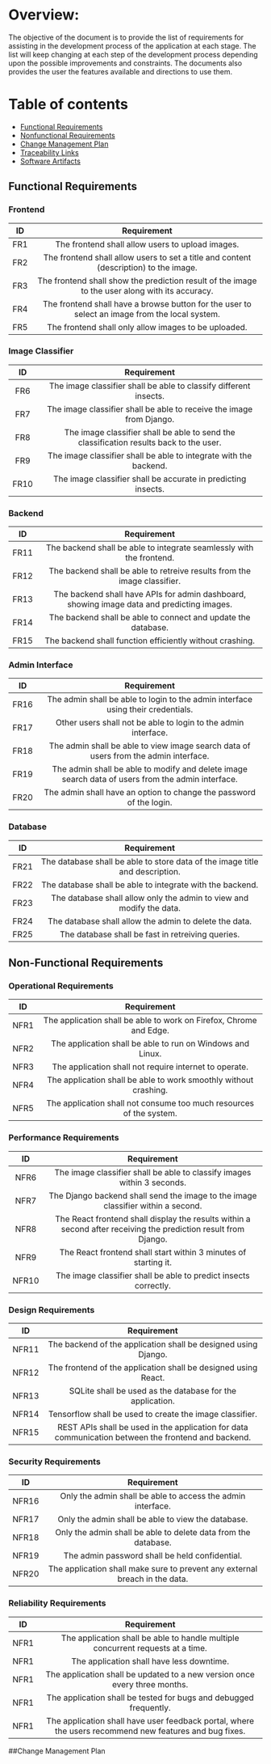 # Overview:
The objective of the document is to provide the list of requirements for assisting in the development process of the application at each stage. The list will keep changing at each step of the development process depending upon the possible improvements and constraints. The documents also provides the user the features available and directions to use them.

# Table of contents
* [Functional Requirements](#functional-requirements)
* [Nonfunctional Requirements](#non-functional-requirements)
* [Change Management Plan](#change-management-plan)
* [Traceability Links](#traceability-links)
* [Software Artifacts](#software-artifacts)

## Functional Requirements

### Frontend
| ID | Requirement |
| :-------------: | :----------: |
| FR1 | The frontend shall allow users to upload images. |
| FR2 | The frontend shall allow users to set a title and content (description) to the image. |
| FR3 | The frontend shall show the prediction result of the image to the user along with its accuracy. |
| FR4 | The frontend shall have a browse button for the user to select an image from the local system. |
| FR5 | The frontend shall only allow images to be uploaded. |

### Image Classifier
| ID | Requirement |
| :-------------: | :----------: |
| FR6 | The image classifier shall be able to classify different insects. |
| FR7 | The image classifier shall be able to receive the image from Django. |
| FR8 | The image classifier shall be able to send the classification results back to the user. |
| FR9 | The image classifier shall be able to integrate with the backend. |
| FR10 | The image classifier shall be accurate in predicting insects. |

### Backend
| ID | Requirement |
| :-------------: | :----------: |
| FR11 | The backend shall be able to integrate seamlessly with the frontend. |
| FR12 | The backend shall be able to retreive results from the image classifier. |
| FR13 | The backend shall have APIs for admin dashboard, showing image data and predicting images. |
| FR14 | The backend shall be able to connect and update the database. |
| FR15 | The backend shall function efficiently without crashing. |

### Admin Interface
| ID | Requirement |
| :-------------: | :----------: |
| FR16 | The admin shall be able to login to the admin interface using their credentials. |
| FR17 | Other users shall not be able to login to the admin interface. |
| FR18 | The admin shall be able to view image search data of users from the admin interface. |
| FR19 | The admin shall be able to modify and delete image search data of users from the admin interface. |
| FR20 | The admin shall have an option to change the password of the login. |

### Database
| ID | Requirement |
| :-------------: | :----------: |
| FR21 | The database shall be able to store data of the image title and description. |
| FR22 | The database shall be able to integrate with the backend. |
| FR23 | The database shall allow only the admin to view and modify the data. |
| FR24 | The database shall allow the admin to delete the data. |
| FR25 | The database shall be fast in retreiving queries. |


## Non-Functional Requirements

### Operational Requirements
| ID | Requirement |
| :-------------: | :----------: |
| NFR1 | The application shall be able to work on Firefox, Chrome and Edge. |
| NFR2 | The application shall be able to run on Windows and Linux. |
| NFR3 | The application shall not require internet to operate. |
| NFR4 | The application shall be able to work smoothly without crashing. |
| NFR5 | The application shall not consume too much resources of the system. |

### Performance Requirements
| ID | Requirement |
| :-------------: | :----------: |
| NFR6 | The image classifier shall be able to classify images within 3 seconds. |
| NFR7 | The Django backend shall send the image to the image classifier within a second. |
| NFR8 | The React frontend shall display the results within a second after receiving the prediction result from Django. |
| NFR9 | The React frontend shall start within 3 minutes of starting it. |
| NFR10 | The image classifier shall be able to predict insects correctly. |

### Design Requirements
| ID | Requirement |
| :-------------: | :----------: |
| NFR11 | The backend of the application shall be designed using Django. |
| NFR12 | The frontend of the application shall be designed using React. |
| NFR13 | SQLite shall be used as the database for the application. |
| NFR14 | Tensorflow shall be used to create the image classifier. |
| NFR15 | REST APIs shall be used in the application for data communication between the frontend and backend. |

### Security Requirements
| ID | Requirement |
| :-------------: | :----------: |
| NFR16 | Only the admin shall be able to access the admin interface. |
| NFR17 | Only the admin shall be able to view the database. |
| NFR18 | Only the admin shall be able to delete data from the database. |
| NFR19 | The admin password shall be held confidential. |
| NFR20 | The application shall make sure to prevent any external breach in the data. |

### Reliability Requirements
| ID | Requirement |
| :-------------: | :----------: |
| NFR1 | The application shall be able to handle multiple concurrent requests at a time. |
| NFR1 | The application shall have less downtime. |
| NFR1 | The application shall be updated to a new version once every three months. |
| NFR1 | The application shall be tested for bugs and debugged frequently. |
| NFR1 | The application shall have user feedback portal, where the users recommend new features and bug fixes. |


##Change Management Plan
